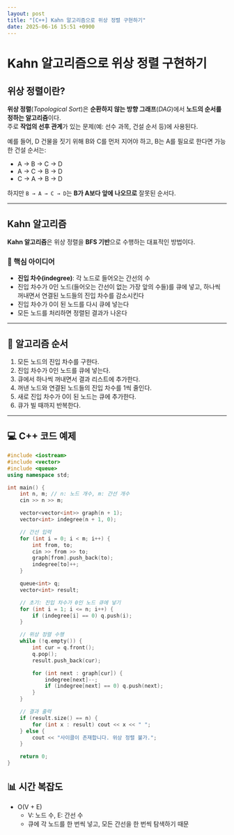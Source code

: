 ```yaml
---
layout: post
title: "[C++] Kahn 알고리즘으로 위상 정렬 구현하기"
date: 2025-06-16 15:51 +0900
---
```

# Kahn 알고리즘으로 위상 정렬 구현하기

## 위상 정렬이란?
**위상 정렬**(*Topological Sort*)은 **순환하지 않는 방향 그래프**(*DAG*)에서 **노드의 순서를 정하는 알고리즘**이다.  
주로 **작업의 선후 관계**가 있는 문제(예: 선수 과목, 건설 순서 등)에 사용된다.

예를 들어, D 건물을 짓기 위해 B와 C를 먼저 지어야 하고, B는 A를 필요로 한다면 가능한 건설 순서는:

- A → B → C → D  
- A → C → B → D  
- C → A → B → D  

하지만 `B → A → C → D`는 **B가 A보다 앞에 나오므로** 잘못된 순서다.

---

## Kahn 알고리즘

**Kahn 알고리즘**은 위상 정렬을 **BFS 기반**으로 수행하는 대표적인 방법이다.

### 🔧 핵심 아이디어
- **진입 차수(indegree)**: 각 노드로 들어오는 간선의 수
- 진입 차수가 0인 노드(들어오는 간선이 없는 가장 앞의 수들)를 큐에 넣고, 하나씩 꺼내면서 연결된 노드들의 진입 차수를 감소시킨다
- 진입 차수가 0이 된 노드를 다시 큐에 넣는다
- 모든 노드를 처리하면 정렬된 결과가 나온다

---

## 🧠 알고리즘 순서
1. 모든 노드의 진입 차수를 구한다.
2. 진입 차수가 0인 노드를 큐에 넣는다.
3. 큐에서 하나씩 꺼내면서 결과 리스트에 추가한다.
4. 꺼낸 노드와 연결된 노드들의 진입 차수를 1씩 줄인다.
5. 새로 진입 차수가 0이 된 노드는 큐에 추가한다.
6. 큐가 빌 때까지 반복한다.

---

## 💻 C++ 코드 예제

```cpp
#include <iostream>
#include <vector>
#include <queue>
using namespace std;

int main() {
    int n, m; // n: 노드 개수, m: 간선 개수
    cin >> n >> m;

    vector<vector<int>> graph(n + 1);
    vector<int> indegree(n + 1, 0);

    // 간선 입력
    for (int i = 0; i < m; i++) {
        int from, to;
        cin >> from >> to;
        graph[from].push_back(to);
        indegree[to]++;
    }

    queue<int> q;
    vector<int> result;

    // 초기: 진입 차수가 0인 노드 큐에 넣기
    for (int i = 1; i <= n; i++) {
        if (indegree[i] == 0) q.push(i);
    }

    // 위상 정렬 수행
    while (!q.empty()) {
        int cur = q.front();
        q.pop();
        result.push_back(cur);

        for (int next : graph[cur]) {
            indegree[next]--;
            if (indegree[next] == 0) q.push(next);
        }
    }

    // 결과 출력
    if (result.size() == n) {
        for (int x : result) cout << x << " ";
    } else {
        cout << "사이클이 존재합니다. 위상 정렬 불가.";
    }

    return 0;
}
```
## 📊 시간 복잡도
- O(V + E)
  - V: 노드 수, E: 간선 수
  - 큐에 각 노드를 한 번씩 넣고, 모든 간선을 한 번씩 탐색하기 때문

